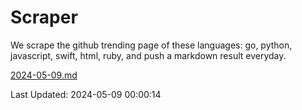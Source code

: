 # Scraper

We scrape the github trending page of these languages: go, python, javascript, swift, html, ruby, and push a markdown result everyday.

[2024-05-09.md](https://github.com/henson/Scraper/blob/master/2024-05-09.md)

Last Updated: 2024-05-09 00:00:14